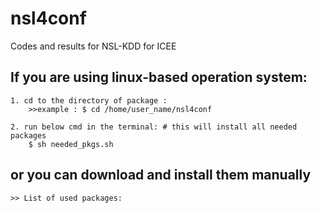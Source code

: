 # nsl4conf
Codes and results for NSL-KDD for ICEE

## If you are using linux-based operation system:
    1. cd to the directory of package : 
        >>example : $ cd /home/user_name/nsl4conf
    
    2. run below cmd in the terminal: # this will install all needed packages
        $ sh needed_pkgs.sh
        
        

## or you can download and install them manually 
    >> List of used packages:
    